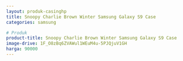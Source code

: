 ```yaml
---
layout: produk-casinghp
title: Snoopy Charlie Brown Winter Samsung Galaxy S9 Case
categories: samsung

# Produk
product-title: Snoopy Charlie Brown Winter Samsung Galaxy S9 Case
image-drive: 1F_O8zBq6ZVAWul1WEuM4u-5PJQjuV1GH
harga: 90000
---
```

